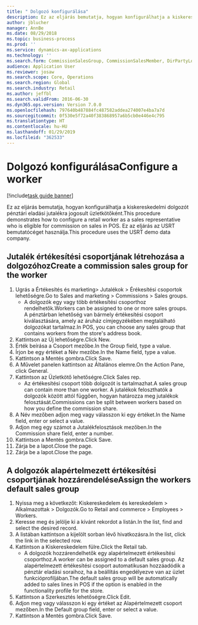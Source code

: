 ```yaml
---
title: " Dolgozó konfigurálása"
description: Ez az eljárás bemutatja, hogyan konfigurálhatja a kiskereskedelmi dolgozót pénztári eladási jutalékra jogosult üzletkötőként.
author: jblucher
manager: AnnBe
ms.date: 08/29/2018
ms.topic: business-process
ms.prod: ''
ms.service: dynamics-ax-applications
ms.technology: ''
ms.search.form: CommissionSalesGroup, CommissionSalesMember, DirPartyLookup, HcmWorker
audience: Application User
ms.reviewer: josaw
ms.search.scope: Core, Operations
ms.search.region: Global
ms.search.industry: Retail
ms.author: jeffbl
ms.search.validFrom: 2016-06-30
ms.dyn365.ops.version: Version 7.0.0
ms.openlocfilehash: 797640b487884fc487582addea274007e4ba7a7d
ms.sourcegitcommit: 0f530e5f72a40f383868957a6b5cb0e446e4c795
ms.translationtype: HT
ms.contentlocale: hu-HU
ms.lasthandoff: 01/29/2019
ms.locfileid: "362533"
---
```

# <a name="configure-a-worker"></a><span data-ttu-id="8999a-103"> Dolgozó konfigurálása</span><span class="sxs-lookup"><span data-stu-id="8999a-103">Configure a worker</span></span>

[!include[task guide banner](../includes/task-guide-banner.md)]

<span data-ttu-id="8999a-104">Ez az eljárás bemutatja, hogyan konfigurálhatja a kiskereskedelmi dolgozót pénztári eladási jutalékra jogosult üzletkötőként.</span><span class="sxs-lookup"><span data-stu-id="8999a-104">This procedure demonstrates how to configure a retail worker as a sales representative who is eligible for commission on sales in POS.</span></span> <span data-ttu-id="8999a-105">Ez az eljárás az USRT bemutatócéget használja.</span><span class="sxs-lookup"><span data-stu-id="8999a-105">This procedure uses the USRT demo data company.</span></span>


## <a name="create-a-commission-sales-group-for-the-worker"></a><span data-ttu-id="8999a-106">Jutalék értékesítési csoportjának létrehozása a dolgozóhoz</span><span class="sxs-lookup"><span data-stu-id="8999a-106">Create a commission sales group for the worker</span></span>
1. <span data-ttu-id="8999a-107">Ugrás a Értékesítés és marketing> Jutalékok > Érékesítési csoportok lehetőségre.</span><span class="sxs-lookup"><span data-stu-id="8999a-107">Go to Sales and marketing > Commissions > Sales groups.</span></span>
    * <span data-ttu-id="8999a-108">A dolgozók egy vagy több értékesítési csoporthoz rendelhetők.</span><span class="sxs-lookup"><span data-stu-id="8999a-108">Workers can be assigned to one or more sales groups.</span></span> <span data-ttu-id="8999a-109">A pénztárban lehetőség van bármely értékesítési csoport kiválasztására, amely az áruház címjegyzékében megtalálható dolgozókat tartalmaz.</span><span class="sxs-lookup"><span data-stu-id="8999a-109">In POS, you can choose any sales group that contains workers from the store's address book.</span></span>  
2. <span data-ttu-id="8999a-110">Kattintson az Új lehetőségre.</span><span class="sxs-lookup"><span data-stu-id="8999a-110">Click New.</span></span>
3. <span data-ttu-id="8999a-111">Érték beírása a Csoport mezőbe.</span><span class="sxs-lookup"><span data-stu-id="8999a-111">In the Group field, type a value.</span></span>
4. <span data-ttu-id="8999a-112">Írjon be egy értéket a Név mezőbe.</span><span class="sxs-lookup"><span data-stu-id="8999a-112">In the Name field, type a value.</span></span>
5. <span data-ttu-id="8999a-113">Kattintson a Mentés gombra.</span><span class="sxs-lookup"><span data-stu-id="8999a-113">Click Save.</span></span>
6. <span data-ttu-id="8999a-114">A Művelet panelen kattintson az Általános elemre.</span><span class="sxs-lookup"><span data-stu-id="8999a-114">On the Action Pane, click General.</span></span>
7. <span data-ttu-id="8999a-115">Kattintson az Üzletkötő lehetőségre.</span><span class="sxs-lookup"><span data-stu-id="8999a-115">Click Sales rep.</span></span>
    * <span data-ttu-id="8999a-116">Az értékesítési csoport több dolgozót is tartalmazhat.</span><span class="sxs-lookup"><span data-stu-id="8999a-116">A sales group can contain more than one worker.</span></span> <span data-ttu-id="8999a-117">A jutalékok feloszthatók a dolgozók között attól függően, hogyan határozza meg jutalékok felosztását.</span><span class="sxs-lookup"><span data-stu-id="8999a-117">Commissions can be split between workers based on how you define the commission share.</span></span>  
8. <span data-ttu-id="8999a-118">A Név mezőben adjon meg vagy válasszon ki egy értéket.</span><span class="sxs-lookup"><span data-stu-id="8999a-118">In the Name field, enter or select a value.</span></span>
9. <span data-ttu-id="8999a-119">Adjon meg egy számot a Jutalékfelosztások mezőben.</span><span class="sxs-lookup"><span data-stu-id="8999a-119">In the Commission share field, enter a number.</span></span>
10. <span data-ttu-id="8999a-120">Kattintson a Mentés gombra.</span><span class="sxs-lookup"><span data-stu-id="8999a-120">Click Save.</span></span>
11. <span data-ttu-id="8999a-121">Zárja be a lapot.</span><span class="sxs-lookup"><span data-stu-id="8999a-121">Close the page.</span></span>
12. <span data-ttu-id="8999a-122">Zárja be a lapot.</span><span class="sxs-lookup"><span data-stu-id="8999a-122">Close the page.</span></span>

## <a name="assign-the-workers-default-sales-group"></a><span data-ttu-id="8999a-123">A dolgozók alapértelmezett értékesítési csoportjának hozzárendelése</span><span class="sxs-lookup"><span data-stu-id="8999a-123">Assign the workers default sales group</span></span>
1. <span data-ttu-id="8999a-124">Nyissa meg a következőt: Kiskereskedelem és kereskedelem > Alkalmazottak > Dolgozók.</span><span class="sxs-lookup"><span data-stu-id="8999a-124">Go to Retail and commerce > Employees > Workers.</span></span>
2. <span data-ttu-id="8999a-125">Keresse meg és jelölje ki a kívánt rekordot a listán.</span><span class="sxs-lookup"><span data-stu-id="8999a-125">In the list, find and select the desired record.</span></span>
3. <span data-ttu-id="8999a-126">A listában kattintson a kijelölt sorban lévő hivatkozásra.</span><span class="sxs-lookup"><span data-stu-id="8999a-126">In the list, click the link in the selected row.</span></span>
4. <span data-ttu-id="8999a-127">Kattintson a Kiskereskedelem fülre.</span><span class="sxs-lookup"><span data-stu-id="8999a-127">Click the Retail tab.</span></span>
    * <span data-ttu-id="8999a-128">A dolgozók hozzárendelhetők egy alapértelmezett értékesítési csoporthoz.</span><span class="sxs-lookup"><span data-stu-id="8999a-128">A worker can be assigned to a default sales group.</span></span> <span data-ttu-id="8999a-129">Az alapértelmezett értékesítési csoport automatikusan hozzáadódik a pénztár eladási soraihoz, ha a beállítás engedélyezve van az üzlet funkcióprofiljában.</span><span class="sxs-lookup"><span data-stu-id="8999a-129">The default sales group will be automatically added to sales lines in POS if the option is enabled in the functionality profile for the store.</span></span>  
5. <span data-ttu-id="8999a-130">Kattintson a Szerkesztés lehetőségre.</span><span class="sxs-lookup"><span data-stu-id="8999a-130">Click Edit.</span></span>
6. <span data-ttu-id="8999a-131">Adjon meg vagy válasszon ki egy értéket az Alapértelmezett csoport mezőben.</span><span class="sxs-lookup"><span data-stu-id="8999a-131">In the Default group field, enter or select a value.</span></span>
7. <span data-ttu-id="8999a-132">Kattintson a Mentés gombra.</span><span class="sxs-lookup"><span data-stu-id="8999a-132">Click Save.</span></span>

